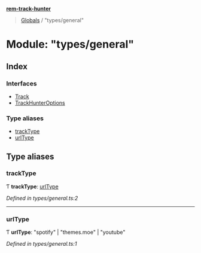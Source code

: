 **[rem-track-hunter](../README.md)**

> [Globals](../globals.md) / "types/general"

# Module: "types/general"

## Index

### Interfaces

* [Track](../interfaces/_types_general_.track.md)
* [TrackHunterOptions](../interfaces/_types_general_.trackhunteroptions.md)

### Type aliases

* [trackType](_types_general_.md#tracktype)
* [urlType](_types_general_.md#urltype)

## Type aliases

### trackType

Ƭ  **trackType**: [urlType](_types_general_.md#urltype)

*Defined in types/general.ts:2*

___

### urlType

Ƭ  **urlType**: \"spotify\" \| \"themes.moe\" \| \"youtube\"

*Defined in types/general.ts:1*
